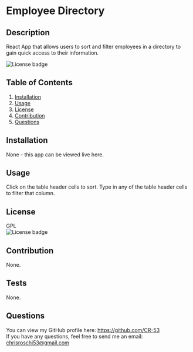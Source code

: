 # Employee Directory

## Description
React App that allows users to sort and filter employees in a directory to gain quick access to their information.  


![License badge](https://img.shields.io/badge/license-GPL-green)


## Table of Contents
1. [Installation](#Installation)
2. [Usage](#Usage)
3. [License](#License)
4. [Contribution](#Contribution)
5. [Questions](#Questions)


## Installation
None - this app can be viewed live here.


## Usage
Click on the table header cells to sort. Type in any of the table header cells to filter that column.


## License
GPL</br> 
![License badge](https://img.shields.io/badge/license-GPL-green) 


## Contribution
None.


## Tests
None.


## Questions
You can view my GitHub profile here: https://github.com/CR-53</br>
If you have any questions, feel free to send me an email: chrisroschi53@gmail.com